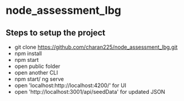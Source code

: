 # node_assessment_lbg

## Steps to setup the project

- git clone https://github.com/charan225/node_assessment_lbg.git
- npm install
- npm start
- open public folder 
- open another CLI
- npm start/ ng serve
- open 'localhost:http://localhost:4200/' for UI
- open 'http://localhost:3001/api/seedData' for updated JSON
